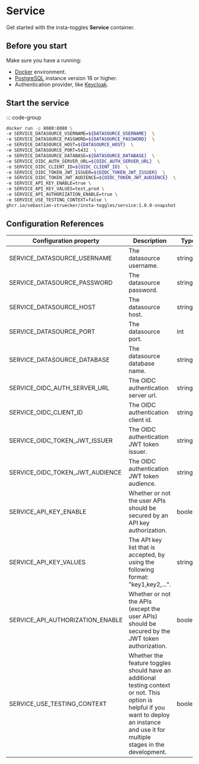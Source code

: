 # Service

Get started with the insta-toggles **Service** container.

## Before you start

Make sure you have a running:
- [Docker](https://www.docker.com/) environment.
- [PostgreSQL](https://www.postgresql.org/) instance version 16 or higher.
- Authentication provider, like [Keycloak](https://www.keycloak.org/).

## Start the service

::: code-group

```sh [docker]
docker run -p 8080:8080 \
-e SERVICE_DATASOURCE_USERNAME=${DATASOURCE_USERNAME}  \
-e SERVICE_DATASOURCE_PASSWORD=${DATASOURCE_PASSWORD}  \
-e SERVICE_DATASOURCE_HOST=${DATASOURCE_HOST}  \
-e SERVICE_DATASOURCE_PORT=5432  \
-e SERVICE_DATASOURCE_DATABASE=${DATASOURCE_DATABASE}  \
-e SERVICE_OIDC_AUTH_SERVER_URL=${OIDC_AUTH_SERVER_URL}  \
-e SERVICE_OIDC_CLIENT_ID=${OIDC_CLIENT_ID}  \
-e SERVICE_OIDC_TOKEN_JWT_ISSUER=${OIDC_TOKEN_JWT_ISSUER}  \
-e SERVICE_OIDC_TOKEN_JWT_AUDIENCE=${OIDC_TOKEN_JWT_AUDIENCE}  \
-e SERVICE_API_KEY_ENABLE=true \
-e SERVICE_API_KEY_VALUES=test,prod \
-e SERVICE_API_AUTHORIZATION_ENABLE=true \
-e SERVICE_USE_TESTING_CONTEXT=false \
ghcr.io/sebastian-struecker/insta-toggles/service:1.0.0-snapshot
```

## Configuration References

| Configuration property           | Description                                                                                                                                                                               | Type     | Default |
|----------------------------------|-------------------------------------------------------------------------------------------------------------------------------------------------------------------------------------------|----------|---------|
| SERVICE_DATASOURCE_USERNAME      | The datasource username.                                                                                                                                                                  | string   |         |
| SERVICE_DATASOURCE_PASSWORD      | The datasource password.                                                                                                                                                                  | string   |         |
| SERVICE_DATASOURCE_HOST          | The datasource host.                                                                                                                                                                      | string   |         |
| SERVICE_DATASOURCE_PORT          | The datasource port.                                                                                                                                                                      | int      |         |
| SERVICE_DATASOURCE_DATABASE      | The datasource database name.                                                                                                                                                             | string   |         |
| SERVICE_OIDC_AUTH_SERVER_URL     | The OIDC authentication server url.                                                                                                                                                       | string   |         |
| SERVICE_OIDC_CLIENT_ID           | The OIDC authentication client id.                                                                                                                                                        | string   |         |
| SERVICE_OIDC_TOKEN_JWT_ISSUER    | The OIDC authentication JWT token issuer.                                                                                                                                                 | string   |         |
| SERVICE_OIDC_TOKEN_JWT_AUDIENCE  | The OIDC authentication JWT token audience.                                                                                                                                               | string   |         |
| SERVICE_API_KEY_ENABLE           | Whether or not the user APIs should be secured by an API key authorization.                                                                                                               | boolean  | true    |
| SERVICE_API_KEY_VALUES           | The API key list that is accepted, by using the following format: "key1,key2,...".                                                                                                        | string[] | [ ]     |
| SERVICE_API_AUTHORIZATION_ENABLE | Whether or not the APIs (except the user APIs) should be secured by the JWT token authorization.                                                                                          | boolean  | true    |
| SERVICE_USE_TESTING_CONTEXT      | Whether the feature toggles should have an additional testing context or not. This option is helpful if you want to deploy an instance and use it for multiple stages in the development. | boolean  | false   |
